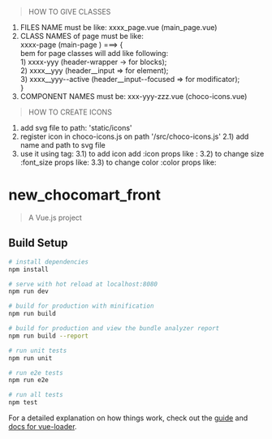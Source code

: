 



> HOW TO GIVE CLASSES


1) FILES NAME must be like:
              xxxx_page.vue (main_page.vue)
2) CLASS NAMES of page must be like: <br/>
xxxx-page (main-page )  ===> {  <br/>
         bem for page classes will add like following:  <br/>
          1) xxxx-yyy (header-wrapper -> for blocks);  <br/>
          2) xxxx__yyy (header__input => for element);  <br/>
          3) xxxx__yyy--active (header__input--focused => for modificator);  <br/>
}
3) COMPONENT NAMES must be: xxx-yyy-zzz.vue (choco-icons.vue)


> HOW TO CREATE ICONS
1) add svg file to path: 'static/icons'
2) register icon in choco-icons.js on path '/src/choco-icons.js'
  2.1) add name and path to svg file
3) use it using <chocomart-icon></chocomart-icon> tag:
  3.1) to add icon add :icon props like : <chocomart-icon :icon="'some_icon'"></chocomart-icon>
  3.2) to change size :font_size props like: <chocomart-icon :icon="'some_icon'" :font_size="'XXpx'"></chocomart-icon>
  3.3) to change color :color props like: <chocomart-icon :icon="'some_icon'" :font_size="'XXpx'" :color="'someColor'"></chocomart-icon>



# new_chocomart_front

> A Vue.js project

## Build Setup

``` bash
# install dependencies
npm install

# serve with hot reload at localhost:8080
npm run dev

# build for production with minification
npm run build

# build for production and view the bundle analyzer report
npm run build --report

# run unit tests
npm run unit

# run e2e tests
npm run e2e

# run all tests
npm test
```

For a detailed explanation on how things work, check out the [guide](http://vuejs-templates.github.io/webpack/) and [docs for vue-loader](http://vuejs.github.io/vue-loader).
